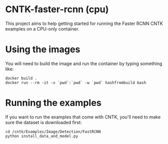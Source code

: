 # CNTK-faster-rcnn (cpu)
This project aims to help getting started for running the Faster RCNN CNTK
examples on a CPU-only container.

# Using the images
You will need to build the image and run the container by typing something like:

```
docker build .
docker run --rm -it -v `pwd`:`pwd` -w `pwd` hashfrombuild bash
```

# Running the examples
If you want to run the examples that come with CNTK, you'll need to make sure
the dataset is downloaded first:

```
cd /cntk/Examples/Image/Detection/FastRCNN
python install_data_and_model.py
```

